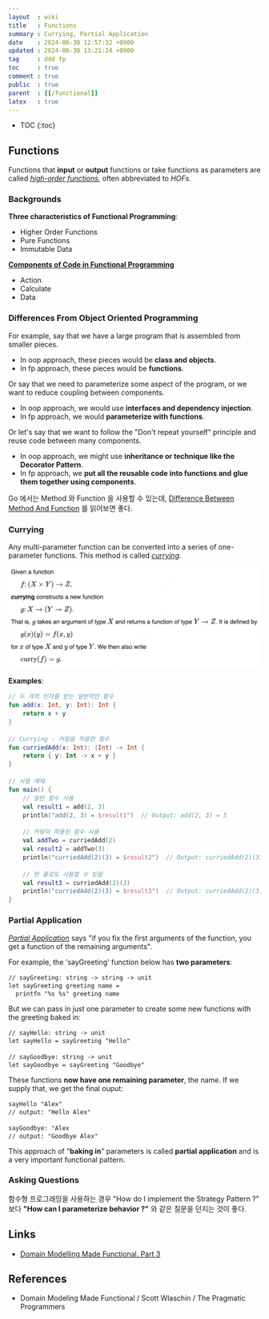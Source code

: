 ```yaml
---
layout  : wiki
title   : Functions
summary : Currying, Partial Application
date    : 2024-06-30 12:57:32 +0900
updated : 2024-06-30 13:21:24 +0900
tag     : ddd fp
toc     : true
comment : true
public  : true
parent  : [[/functional]]
latex   : true
---
```

* TOC
{:toc}

## Functions

Functions that __input__ or __output__ functions or take functions as parameters are called _[high-order functions](https://baekjungho.github.io/wiki/kotlin/kotlin-first-citizen/)_, often abbreviated to _HOFs_.

### Backgrounds

__Three characteristics of Functional Programming__:

- Higher Order Functions
- Pure Functions
- Immutable Data

__[Components of Code in Functional Programming](https://baekjungho.github.io/wiki/functional/functional-skills/)__
- Action
- Calculate
- Data

### Differences From Object Oriented Programming

For example, say that we have a large program that is assembled from smaller pieces.

- In oop approach, these pieces would be __class and objects__.
- In fp approach, these pieces would be __functions__.

Or say that we need to parameterize some aspect of the program, or we want to reduce coupling between components.

- In oop approach, we would use __interfaces and dependency injection__.
- In fp approach, we would __parameterize with functions__.

Or let's say that we want to follow the "Don't repeat yourself" principle and reuse code between many components.

- In oop approach, we might use __inheritance or technique like the Decorator Pattern__.
- In fp approach, we __put all the reusable code into functions and glue them together using components__.

Go 에서는 Method 와 Function 을 사용할 수 있는데, [Difference Between Method And Function](https://baekjungho.github.io/wiki/go/go-method-function/) 를 읽어보면 좋다.

### Currying

Any multi-parameter function can be converted into a series of one-parameter functions. This method is called _[currying](https://en.wikipedia.org/wiki/Currying)_.

![](/resource/wiki/ddd-functions/currying.png)

__Examples__:

```kotlin
// 두 개의 인자를 받는 일반적인 함수
fun add(x: Int, y: Int): Int {
    return x + y
}

// Currying - 커링을 적용한 함수
fun curriedAdd(x: Int): (Int) -> Int {
    return { y: Int -> x + y }
}

// 사용 예제
fun main() {
    // 일반 함수 사용
    val result1 = add(2, 3)
    println("add(2, 3) = $result1")  // Output: add(2, 3) = 5

    // 커링이 적용된 함수 사용
    val addTwo = curriedAdd(2)
    val result2 = addTwo(3)
    println("curriedAdd(2)(3) = $result2")  // Output: curriedAdd(2)(3) = 5

    // 한 줄로도 사용할 수 있음
    val result3 = curriedAdd(2)(3)
    println("curriedAdd(2)(3) = $result3")  // Output: curriedAdd(2)(3) = 5
}
```

### Partial Application

_[Partial Application](https://en.wikipedia.org/wiki/Partial_application)_ says "if you fix the first arguments of the function, you get a function of the remaining arguments".

For example, the 'sayGreeting' function below has __two parameters__:

```
// sayGreeting: string -> string -> unit
let sayGreeting greeting name =
  printfn "%s %s" greeting name
```

But we can pass in just one parameter to create some new functions with the greeting baked in:

```
// sayHello: string -> unit
let sayHello = sayGreeting "Hello"

// sayGoodbye: string -> unit
let sayGoodbye = sayGreeting "Goodbye"
```

These functions __now have one remaining parameter__, the name. If we supply that, we get the final ouput:

```
sayHello "Alex"
// output: "Hello Alex"

sayGoodbye: "Alex
// output: "Goodbye Alex"
```

This approach of "__baking in__" parameters is called __partial application__ and is a very important functional pattern.

### Asking Questions

함수형 프로그래밍을 사용하는 경우 "How do I implement the Strategy Pattern ?" 보다 __"How can I parameterize behavior ?"__ 와 같은 질문을 던지는 것이 좋다.

## Links

- [Domain Modelling Made Functional. Part 3](https://bespoyasov.me/blog/domain-modelling-made-functional-3/)

## References

- Domain Modeling Made Functional / Scott Wlaschin / The Pragmatic Programmers